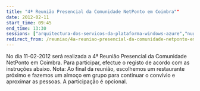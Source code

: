 ```yaml
---
title: "4ª Reunião Presencial da Comunidade NetPonto em Coimbra""
date: 2012-02-11
start_time: 09:45
end_time: 13:30
sessions: ["arquitectura-dos-servicos-da-plataforma-windows-azure","nuget-no-contexto-empresarial"]
redirect_from: /reuniao/4a-reuniao-presencial-da-comunidade-netponto-em-coimbra/
---
```

No dia 11-02-2012 será realizada a 4ª Reunião Presencial da Comunidade NetPonto em Coimbra. Para participar, efectue o registo de acordo com as instruções abaixo.
Nota: Ao final da reunião, escolhemos um restaurante próximo e fazemos um almoço em grupo para continuar o convívio e aproximar as pessoas. A participação é opcional.